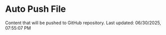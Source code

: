 # Auto Push File

Content that will be pushed to GitHub repository.
Last updated: 06/30/2025, 07:55:07 PM